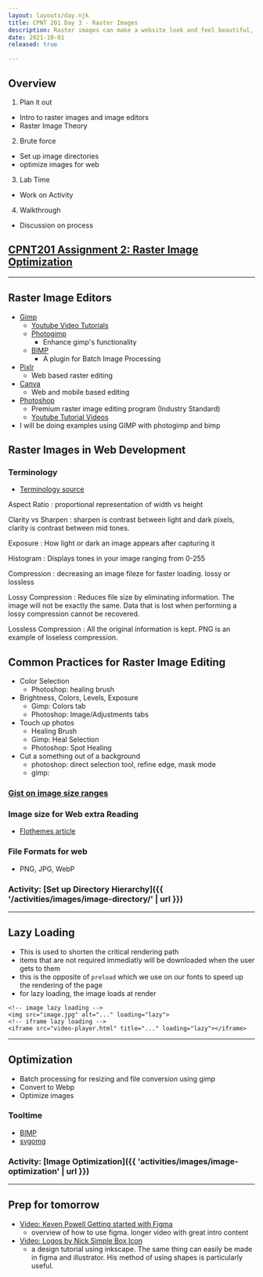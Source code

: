 ```yaml
---
layout: layouts/day.njk
title: CPNT 201 Day 3 - Raster Images
description: Raster images can make a website look and feel beautiful, but if not at a proper resolution and file size, they can also make a site look ugly and feel sluggish. We will look at how to prepare images for a web development.
date: 2021-10-01
released: true

---
```



## Overview
1. Plan it out
  - Intro to raster images and image editors
  - Raster Image Theory
2. Brute force
  - Set up image directories
  - optimize images for web
3. Lab Time
  - Work on Activity
4. Walkthrough
  - Discussion on process

## [CPNT201 Assignment 2: Raster Image Optimization](https://github.com/sait-wbdv/assessments/tree/master/cpnt201/assignment-2)

---
    
## Raster Image Editors
- [Gimp](https://www.gimp.org/)
  - [Youtube Video Tutorials](https://www.youtube.com/c/LogosByNick)
  - [Photogimp](https://github.com/Diolinux/PhotoGIMP)
    - Enhance gimp's functionality
  - [BIMP](https://alessandrofrancesconi.it/projects/bimp/)
    - A plugin for Batch Image Processing
- [Pixlr](https://pixlr.com/)
  - Web based raster editing
- [Canva](https://www.canva.com/photo-editor/app/)
  - Web and mobile based editing
- [Photoshop](https://www.adobe.com/products/photoshop.html)
  - Premium raster image editing program (Industry Standard)
  - [Youtube Tutorial Videos](https://www.youtube.com/c/TerryWhite01)
- I will be doing examples using GIMP with photogimp and bimp

## Raster Images in Web Development

### Terminology
- [Terminology source](https://www.picmonkey.com/blog/photo-editing-terms-you-dont-know)

Aspect Ratio
  : proportional representation of width vs height

Clarity vs Sharpen
  : sharpen is contrast between light and dark pixels, clarity is contrast between mid tones.

Exposure
  : How light or dark an image appears after capturing it

Histogram
  : Displays tones in your image ranging from 0-255

Compression
  : decreasing an image fileze for faster loading. lossy or lossless

Lossy Compression
  : Reduces file size by eliminating information. The image will not be exactly the same. Data that is lost when performing a lossy compression cannot be recovered.

Lossless Compression
  : All the original information is kept. PNG is an example of loseless compression.

## Common Practices for Raster Image Editing
- Color Selection
  - Photoshop: healing brush 
- Brightness, Colors, Levels, Exposure
  - Gimp: Colors tab
  - Photoshop: Image/Adjustments tabs
- Touch up photos
  - Healing Brush
  - Gimp: Heal Selection
  - Photoshop: Spot Healing
- Cut a something out of a background
    - photoshop: direct selection tool, refine edge, mask mode 
    - gimp: 

### [Gist on image size ranges](https://gist.github.com/lilyx13/8aa5c8e4550652e37ce0fa8fa10c1983)

### Image size for Web extra Reading
- [Flothemes article](https://flothemes.com/flothemes-image-sizes/)

### File Formats for web
- PNG, JPG, WebP

### Activity: [Set up Directory Hierarchy]({{ '/activities/images/image-directory/' | url }})

---
## Lazy Loading
- This is used to shorten the critical rendering path
- items that are not required immediatly will be downloaded when the user gets to them
- this is the opposite of `preload` which we use on our fonts to speed up the rendering of the page
- for lazy loading, the image loads at render
```
<!-- image lazy loading -->
<img src="image.jpg" alt="..." loading="lazy">
<!-- iframe lazy loading -->
<iframe src="video-player.html" title="..." loading="lazy"></iframe>
```
---
## Optimization
- Batch processing for resizing and file conversion using gimp
- Convert to Webp
- Optimize images

### Tooltime
- [BIMP](https://alessandrofrancesconi.it/projects/bimp/)
- [svgomg](https://jakearchibald.github.io/svgomg)

### Activity: [Image Optimization]({{ 'activities/images/image-optimization' | url }})

---
## Prep for tomorrow
- [Video: Keven Powell Getting started with Figma](https://www.youtube.com/watch?v=eZJOSK4gXl4)
	- overview of how to use figma. longer video with great intro content
- [Video: Logos by Nick Simple Box Icon](https://www.youtube.com/watch?v=zngMDDeOjmw&list=PLynG8gQD-n8BMplEVZVsoYlaRgqzG1qc4&index=11)
	- a design tutorial using inkscape. The same thing can easily be made in figma and illustrator. His method of using shapes is particularly useful.
